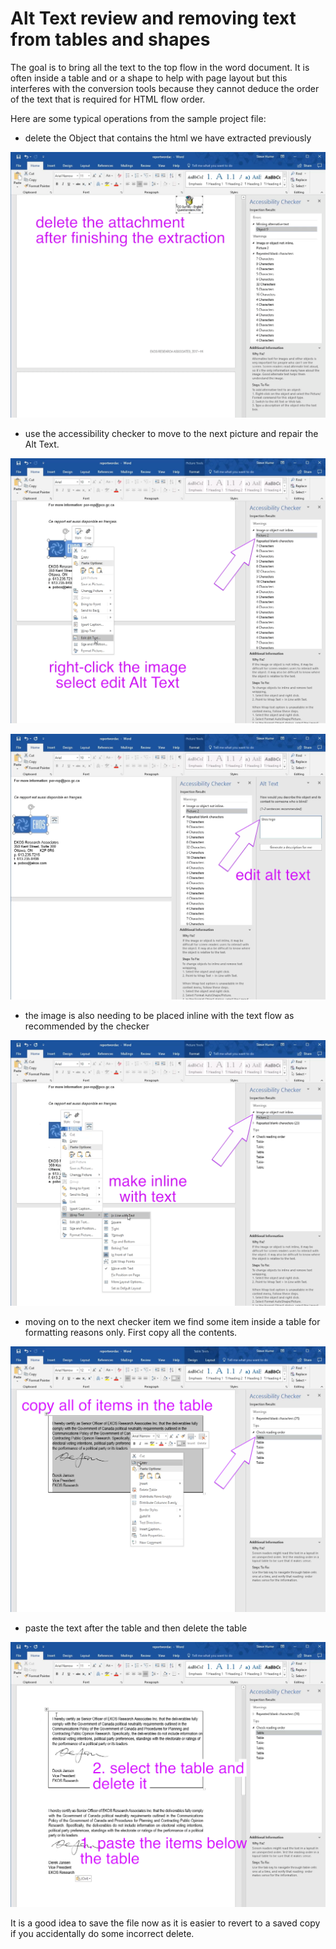 # Alt Text review and removing text from tables and shapes

The goal is to bring all the text to the top flow in the word document. It is often inside a table and or a shape to help with page layout but this interferes with the conversion tools because they cannot deduce the order of the text that is required for HTML flow order.

Here are some typical operations from the sample project file:

- delete the Object that contains the html we have extracted previously

![delete Object](images/3-accessibilitypart1-1.png)

- use the accessibility checker to move to the next picture and repair the Alt Text.

![edit Alt Text on Logo](images/3-accessibilitypart1-2.png)

![enter correct Alt Text on Logo](images/3-accessibilitypart1-3.png)

- the image is also needing to be placed inline with the text flow as recommended by the checker

![make image inLine with text](images/3-accessibilitypart1-4.png)

- moving on to the next checker item we find some item inside a table for formatting reasons only.  First copy all the contents.

![copy all text inside a table](images/3-accessibilitypart1-5.png)

- paste the text after the table and then delete the table

![paste the text outside the table](images/3-accessibilitypart1-6.png)

It is a good idea to save the file now as it is easier to revert to a saved copy if you accidentally do some incorrect delete.